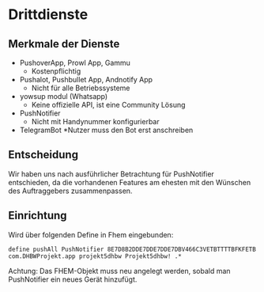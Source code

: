 # Drittdienste

## Merkmale der Dienste
* PushoverApp, Prowl App, Gammu	
  * Kostenpflichtig
* Pushalot, Pushbullet App, Andnotify App
  * Nicht für alle Betriebssysteme
* yowsup modul (Whatsapp)
  * Keine offizielle API, ist eine Community Lösung
* PushNotifier
  * Nicht mit Handynummer konfigurierbar
* TelegramBot
  *Nutzer muss den Bot erst anschreiben 

## Entscheidung
Wir haben uns nach ausführlicher Betrachtung für PushNotifier entschieden, da die vorhandenen Features am ehesten mit den Wünschen des Auftraggebers zusammenpassen.

## Einrichtung
Wird über folgenden Define in Fhem eingebunden:
```
define pushAll PushNotifier 8E7D8B2DDE7DDE7DDE7DBV466C3VETBTTTTBFKFETB com.DHBWProjekt.app projekt5dhbw Projekt5dhbw! .*
```
Achtung: Das FHEM-Objekt muss neu angelegt werden, sobald man PushNotifier ein neues Gerät hinzufügt.
